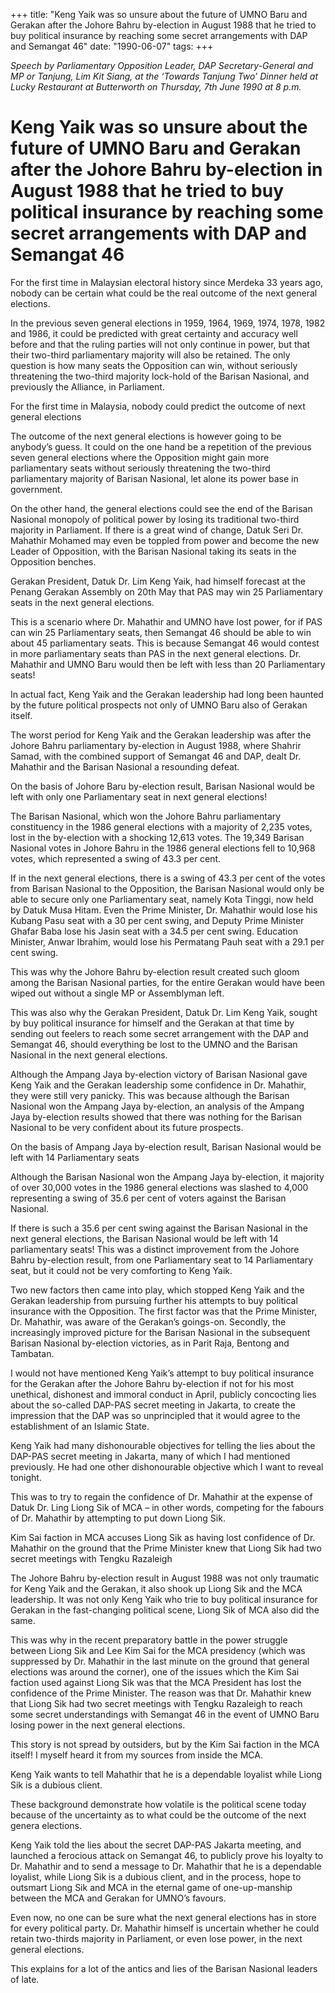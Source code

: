 +++ 
title: "Keng Yaik was so unsure about the future of UMNO Baru and Gerakan after the Johore Bahru by-election in August 1988 that he tried to buy political insurance by reaching some secret arrangements with DAP and Semangat 46"
date: "1990-06-07"
tags:
+++

_Speech by Parliamentary Opposition Leader, DAP Secretary-General and MP or Tanjung, Lim Kit Siang, at the ‘Towards Tanjung Two’ Dinner held at Lucky Restaurant at Butterworth on Thursday, 7th June 1990 at 8 p.m._

# Keng Yaik was so unsure about the future of UMNO Baru and Gerakan after the Johore Bahru by-election in August 1988 that he tried to buy political insurance by reaching some secret arrangements with DAP and Semangat 46

For the first time in Malaysian electoral history since Merdeka 33 years ago, nobody can be certain what could be the real outcome of the next general elections.</u>

In the previous seven general elections in 1959, 1964, 1969, 1974, 1978, 1982 and 1986, it could be predicted with great certainty and accuracy well before and that the ruling parties will not only continue in power, but that their two-third parliamentary majority will also be retained. The only question is how many seats the Opposition can win, without seriously threatening the two-third majority lock-hold of the Barisan Nasional, and previously the Alliance, in Parliament.

For the first time in Malaysia, nobody could predict the outcome of next general elections

The outcome of the next general elections is however going to be anybody’s guess. It could on the one hand be a repetition of the previous seven general elections where the Opposition might gain more parliamentary seats without seriously threatening the two-third parliamentary majority of Barisan Nasional, let alone its power base in government.

On the other hand, the general elections could see the end of the Barisan Nasional monopoly of political power by losing its traditional two-third majority in Parliament. If there is a great wind of change, Datuk Seri Dr. Mahathir Mohamed may even be toppled from power and become the new Leader of Opposition, with the Barisan Nasional taking its seats in the Opposition benches.

Gerakan President, Datuk Dr. Lim Keng Yaik, had himself forecast at the Penang Gerakan Assembly on 20th May that PAS may win 25 Parliamentary seats in the next general elections.

This is a scenario where Dr. Mahathir and UMNO have lost power, for if PAS can win 25 Parliamentary seats, then Semangat 46 should be able to win about 45 parliamentary seats. This is because Semangat 46 would contest in more parliamentary seats than PAS in the next general elections. Dr. Mahathir and UMNO Baru would then be left with less than 20 Parliamentary seats!

In actual fact, Keng Yaik and the Gerakan leadership had long been haunted by the future political prospects not only of UMNO Baru also of Gerakan itself.

The worst period for Keng Yaik and the Gerakan leadership was after the Johore Bahru parliamentary by-election in August 1988, where Shahrir Samad, with the combined support of Semangat 46 and DAP, dealt Dr. Mahathir and the Barisan Nasional a resounding defeat.

On the basis of Johore Baru by-election result, Barisan Nasional would be left with only one Parliamentary seat in next general elections!

The Barisan Nasional, which won the Johore Bahru parliamentary constituency in the 1986 general elections with a majority of 2,235 votes, lost in the by-election with a shocking 12,613 votes. The 19,349 Barisan Nasional votes in Johore Bahru in the 1986 general elections fell to 10,968 votes, which represented a swing of 43.3 per cent.

If in the next general elections, there is a swing of 43.3 per cent of the votes from Barisan Nasional to the Opposition, the Barisan Nasional would only be able to secure only one Parliamentary seat, namely Kota Tinggi, now held by Datuk Musa Hitam. Even the Prime Minister, Dr. Mahathir would lose his Kubang Pasu seat with a 30 per cent swing, and Deputy Prime Minister Ghafar Baba lose his Jasin seat with a 34.5 per cent swing. Education Minister, Anwar Ibrahim, would lose his Permatang Pauh seat with a 29.1 per cent swing.

This was why the Johore Bahru by-election result created such gloom among the Barisan Nasional parties, for the entire Gerakan would have been wiped out without a single MP or Assemblyman left.

This was also why the Gerakan President, Datuk Dr. Lim Keng Yaik, sought by buy political insurance for himself and the Gerakan at that time by sending out feelers to reach some secret arrangement with the DAP and Semangat 46, should everything be lost to the UMNO and the Barisan Nasional in the next general elections.

Although the Ampang Jaya by-election victory of Barisan Nasional gave Keng Yaik and the Gerakan leadership some confidence in Dr. Mahathir, they were still very panicky. This was because although the Barisan Nasional won the Ampang Jaya by-election, an analysis of the Ampang Jaya by-election results showed that there was nothing for the Barisan Nasional to be very confident about its future prospects.

On the basis of Ampang Jaya by-election result, Barisan Nasional would be left with 14 Parliamentary seats

Although the Barisan Nasional won the Ampang Jaya by-election, it majority of over 30,000 votes in the 1986 general elections was slashed to 4,000 representing a swing of 35.6 per cent of voters against the Barisan Nasional.

If there is such a 35.6 per cent swing against the Barisan Nasional in the next general elections, the Barisan Nasional would be left with 14 parliamentary seats! This was a distinct improvement from the Johore Bahru by-election result, from one Parliamentary seat to 14 Parliamentary seat, but it could not be very comforting to Keng Yaik.

Two new factors then came into play, which stopped Keng Yaik and the Gerakan leadership from pursuing further his attempts to buy political insurance with the Opposition. The first factor was that the Prime Minister, Dr. Mahathir, was aware of the Gerakan’s goings-on. Secondly, the increasingly improved picture for the Barisan Nasional in the subsequent Barisan Nasional by-election victories, as in Parit Raja, Bentong and Tambatan.

I would not have mentioned Keng Yaik’s attempt to buy political insurance for the Gerakan after the Johore Bahru by-election if not for his most unethical, dishonest and immoral conduct in April, publicly concocting lies about the so-called DAP-PAS secret meeting in Jakarta, to create the impression that the DAP was so unprincipled that it would agree to the establishment of an Islamic State.

Keng Yaik had many dishonourable objectives for telling the lies about the DAP-PAS secret meeting in Jakarta, many of which I had mentioned previously. He had one other dishonourable objective which I want to reveal tonight.

This was to try to regain the confidence of Dr. Mahathir at the expense of Datuk Dr. Ling Liong Sik of MCA – in other words, competing for the fabours of Dr. Mahathir by attempting to put down Liong Sik.

Kim Sai faction in MCA accuses Liong Sik as having lost confidence of Dr. Mahathir on the ground that the Prime Minister knew that Liong Sik had two secret meetings with Tengku Razaleigh

The Johore Bahru by-election result in August 1988 was not only traumatic for Keng Yaik and the Gerakan, it also shook up Liong Sik and the MCA leadership. It was not only Keng Yaik who trie to buy political insurance for Gerakan in the fast-changing political scene, Liong Sik of MCA also did the same.

This was why in the recent preparatory battle in the power struggle between Liong Sik and Lee Kim Sai for the MCA presidency (which was suppressed by Dr. Mahathir in the last minute on the ground that general elections was around the corner), one of the issues which the Kim Sai faction used against Liong Sik was that the MCA President has lost the confidence of the Prime Minister. The reason was that Dr. Mahathir knew that Liong Sik had two secret meetings with Tengku Razaleigh to reach some secret understandings with Semangat 46 in the event of UMNO Baru losing power in the next general elections.

This story is not spread by outsiders, but by the Kim Sai faction in the MCA itself! I myself heard it from my sources from inside the MCA.

Keng Yaik wants to tell Mahathir that he is a dependable loyalist while Liong Sik is a dubious client.

These background demonstrate how volatile is the political scene today because of the uncertainty as to what could be the outcome of the next genera elections.

Keng Yaik told the lies about the secret DAP-PAS Jakarta meeting, and launched a ferocious attack on Semangat 46, to publicly prove his loyalty to Dr. Mahathir and to send a message to Dr. Mahathir that he is a dependable loyalist, while Liong Sik is a dubious client, and in the process, hope to outsmart Liong Sik and MCA in the eternal game of one-up-manship between the MCA and Gerakan for UMNO’s favours.

Even now, no one can be sure what the next general elections has in store for every political party. Dr. Mahathir himself is uncertain whether he could retain two-thirds majority in Parliament, or even lose power, in the next general elections.

This explains for a lot of the antics and lies of the Barisan Nasional leaders of late.
 
